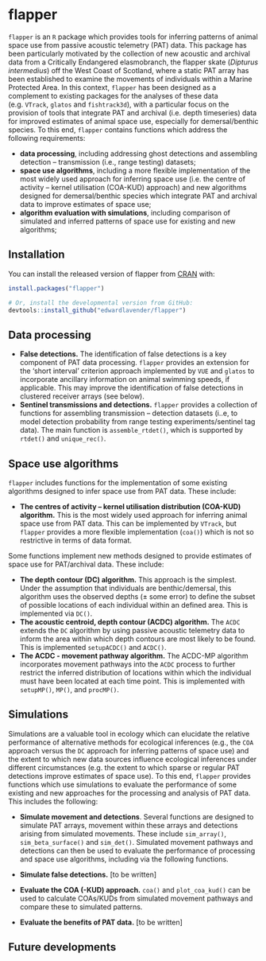 
# flapper

<!-- badges: start -->

<!-- badges: end -->

`flapper` is an `R` package which provides tools for inferring patterns
of animal space use from passive acoustic telemetry (PAT) data. This
package has been particularly motivated by the collection of new
acoustic and archival data from a Critically Endangered elasmobranch,
the flapper skate (*Dipturus intermedius*) off the West Coast of
Scotland, where a static PAT array has been established to examine the
movements of individuals within a Marine Protected Area. In this
context, `flapper` has been designed as a complement to existing
packages for the analyses of these data (e.g. `VTrack`, `glatos` and
`fishtrack3d`), with a particular focus on the provision of tools that
integrate PAT and archival (i.e. depth timeseries) data for improved
estimates of animal space use, especially for demersal/benthic species.
To this end, `flapper` contains functions which address the following
requirements:

  - **data processing**, including addressing ghost detections and
    assembling detection – transmission (i.e., range testing) datasets;
  - **space use algorithms**, including a more flexible implementation
    of the most widely used approach for inferring space use (i.e. the
    centre of activity – kernel utilisation (COA-KUD) approach) and new
    algorithms designed for demersal/benthic species which integrate PAT
    and archival data to improve estimates of space use;
  - **algorithm evaluation with simulations**, including comparison of
    simulated and inferred patterns of space use for existing and new
    algorithms;

## Installation

You can install the released version of flapper from
[CRAN](https://CRAN.R-project.org) with:

``` r
install.packages("flapper")
```

``` r
# Or, install the developmental version from GitHub:
devtools::install_github("edwardlavender/flapper")
```

## Data processing

  - **False detections.** The identification of false detections is a
    key component of PAT data processing. `flapper` provides an
    extension for the ‘short interval’ criterion approach implemented by
    `VUE` and `glatos` to incorporate ancillary information on animal
    swimming speeds, if applicable. This may improve the identification
    of false detections in clustered receiver arrays (see below).
  - **Sentinel transmissions and detections.** `flapper` provides a
    collection of functions for assembling transmission – detection
    datasets (i..e, to model detection probability from range testing
    experiments/sentinel tag data). The main function is
    `assemble_rtdet()`, which is supported by `rtdet()` and
    `unique_rec()`.

## Space use algorithms

`flapper` includes functions for the implementation of some existing
algorithms designed to infer space use from PAT data. These include:

  - **The centres of activity – kernel utilisation distribution
    (COA-KUD) algorithm.** This is the most widely used approach for
    inferring animal space use from PAT data. This can be implemented by
    `VTrack`, but `flapper` provides a more flexible implementation
    (`coa()`) which is not so restrictive in terms of data format.

Some functions implement new methods designed to provide estimates of
space use for PAT/archival data. These include:

  - **The depth contour (DC) algorithm.** This approach is the simplest.
    Under the assumption that individuals are benthic/demersal, this
    algorithm uses the observed depths (± some error) to define the
    subset of possible locations of each individual within an defined
    area. This is implemented via `DC()`.
  - **The acoustic centroid, depth contour (ACDC) algorithm.** The
    `ACDC` extends the `DC` algorithm by using passive acoustic
    telemetry data to inform the area within which depth contours are
    most likely to be found. This is implemented `setupACDC()` and
    `ACDC()`.
  - **The ACDC - movement pathway algorithm.** The ACDC-MP algorithm
    incorporates movement pathways into the `ACDC` process to further
    restrict the inferred distribution of locations within which the
    individual must have been located at each time point. This is
    implemented with `setupMP()`, `MP()`, and `procMP()`.

## Simulations

Simulations are a valuable tool in ecology which can elucidate the
relative performance of alternative methods for ecological inferences
(e.g., the `COA` approach versus the `DC` approach for inferring
patterns of space use) and the extent to which new data sources
influence ecological inferences under different circumstances (e.g. the
extent to which sparse or regular PAT detections improve estimates of
space use). To this end, `flapper` provides functions which use
simulations to evaluate the performance of some existing and new
approaches for the processing and analysis of PAT data. This includes
the following:

  - **Simulate movement and detections**. Several functions are designed
    to simulate PAT arrays, movement within these arrays and detections
    arising from simulated movements. These include `sim_array()`,
    `sim_beta_surface()` and `sim_det()`. Simulated movement pathways
    and detections can then be used to evaluate the performance of
    processing and space use algorithms, including via the following
    functions.

  - **Simulate false detections.** \[to be written\]

  - **Evaluate the COA (-KUD) approach.** `coa()` and `plot_coa_kud()`
    can be used to calculate COAs/KUDs from simulated movement pathways
    and compare these to simulated patterns.

  - **Evaluate the benefits of PAT data.** \[to be written\]

## Future developments
